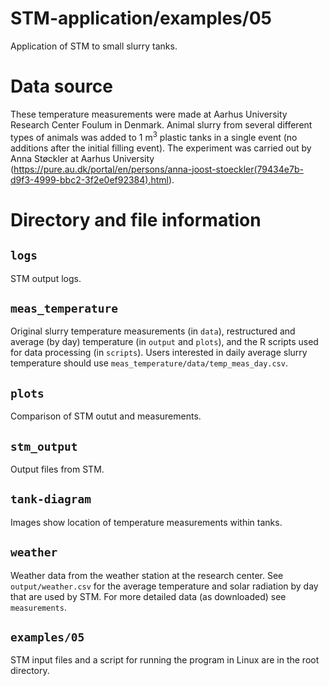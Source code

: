 # STM-application/examples/05
Application of STM to small slurry tanks.

# Data source
These temperature measurements were made at Aarhus University Research Center Foulum in Denmark.
Animal slurry from several different types of animals was added to 1 m$^3$ plastic tanks in a single event (no additions after the initial filling event). 
The experiment was carried out by Anna Støckler at Aarhus University (<https://pure.au.dk/portal/en/persons/anna-joost-stoeckler(79434e7b-d9f3-4999-bbc2-3f2e0ef92384).html>).

# Directory and file information
## `logs`
STM output logs.

## `meas_temperature`
Original slurry temperature measurements (in `data`), restructured and average (by day) temperature (in `output` and `plots`), and the R scripts used for data processing (in `scripts`).
Users interested in daily average slurry temperature should use `meas_temperature/data/temp_meas_day.csv`.

## `plots`
Comparison of STM outut and measurements.

## `stm_output`
Output files from STM.

## `tank-diagram`
Images show location of temperature measurements within tanks.

## `weather`
Weather data from the weather station at the research center.
See `output/weather.csv` for the average temperature and solar radiation by day that are used by STM.
For more detailed data (as downloaded) see `measurements`.

## `examples/05`
STM input files and a script for running the program in Linux are in the root directory.
